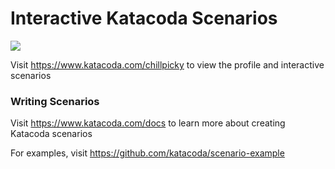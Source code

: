 # Interactive Katacoda Scenarios

[![](http://shields.katacoda.com/katacoda/chillpicky/count.svg)](https://www.katacoda.com/chillpicky "Get your profile on Katacoda.com")

Visit https://www.katacoda.com/chillpicky to view the profile and interactive scenarios

### Writing Scenarios
Visit https://www.katacoda.com/docs to learn more about creating Katacoda scenarios

For examples, visit https://github.com/katacoda/scenario-example
